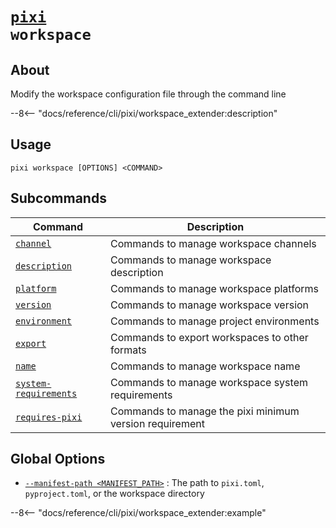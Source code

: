 <!--- This file is autogenerated. Do not edit manually! -->
# <code>[pixi](../pixi.md) workspace</code>

## About
Modify the workspace configuration file through the command line

--8<-- "docs/reference/cli/pixi/workspace_extender:description"

## Usage
```
pixi workspace [OPTIONS] <COMMAND>
```

## Subcommands
| Command | Description |
|---------|-------------|
| [`channel`](workspace/channel.md) | Commands to manage workspace channels |
| [`description`](workspace/description.md) | Commands to manage workspace description |
| [`platform`](workspace/platform.md) | Commands to manage workspace platforms |
| [`version`](workspace/version.md) | Commands to manage workspace version |
| [`environment`](workspace/environment.md) | Commands to manage project environments |
| [`export`](workspace/export.md) | Commands to export workspaces to other formats |
| [`name`](workspace/name.md) | Commands to manage workspace name |
| [`system-requirements`](workspace/system-requirements.md) | Commands to manage workspace system requirements |
| [`requires-pixi`](workspace/requires-pixi.md) | Commands to manage the pixi minimum version requirement |


## Global Options
- <a id="arg---manifest-path" href="#arg---manifest-path">`--manifest-path <MANIFEST_PATH>`</a>
:  The path to `pixi.toml`, `pyproject.toml`, or the workspace directory

--8<-- "docs/reference/cli/pixi/workspace_extender:example"
